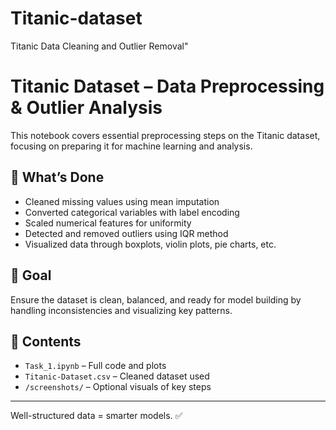 # Titanic-dataset
Titanic Data Cleaning and Outlier Removal"
# Titanic Dataset – Data Preprocessing & Outlier Analysis

This notebook covers essential preprocessing steps on the Titanic dataset, focusing on preparing it for machine learning and analysis.

## 🔧 What’s Done
- Cleaned missing values using mean imputation
- Converted categorical variables with label encoding
- Scaled numerical features for uniformity
- Detected and removed outliers using IQR method
- Visualized data through boxplots, violin plots, pie charts, etc.

## 🎯 Goal
Ensure the dataset is clean, balanced, and ready for model building by handling inconsistencies and visualizing key patterns.

## 📂 Contents
- `Task_1.ipynb` – Full code and plots
- `Titanic-Dataset.csv` – Cleaned dataset used
- `/screenshots/` – Optional visuals of key steps

---

Well-structured data = smarter models. ✅

